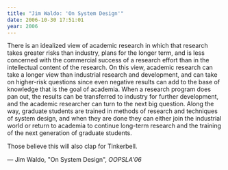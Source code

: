 ```yaml
---
title: "Jim Waldo: 'On System Design'"
date: 2006-10-30 17:51:01
year: 2006
---
```

There is an idealized view of academic research in which that research takes greater risks than industry, plans for the longer term, and is less concerned with the commercial success of a research effort than in the intellectual content of the research.  On this view, academic research can take a longer view than industrial research and development, and can take on higher-risk questions since even negative results can add to the base of knowledge that is the goal of academia.  When a research program does pan out, the results can be transferred to industry for further development, and the academic researcher can turn to the next big question.  Along the way, graduate students are trained in methods of research and techniques of system design, and when they are done they can either join the industrial world or return to academia to continue long-term research and the training of the next generation of graduate students.

Those believe this will also clap for Tinkerbell.

— Jim Waldo, "On System Design", <em>OOPSLA'06</em>
